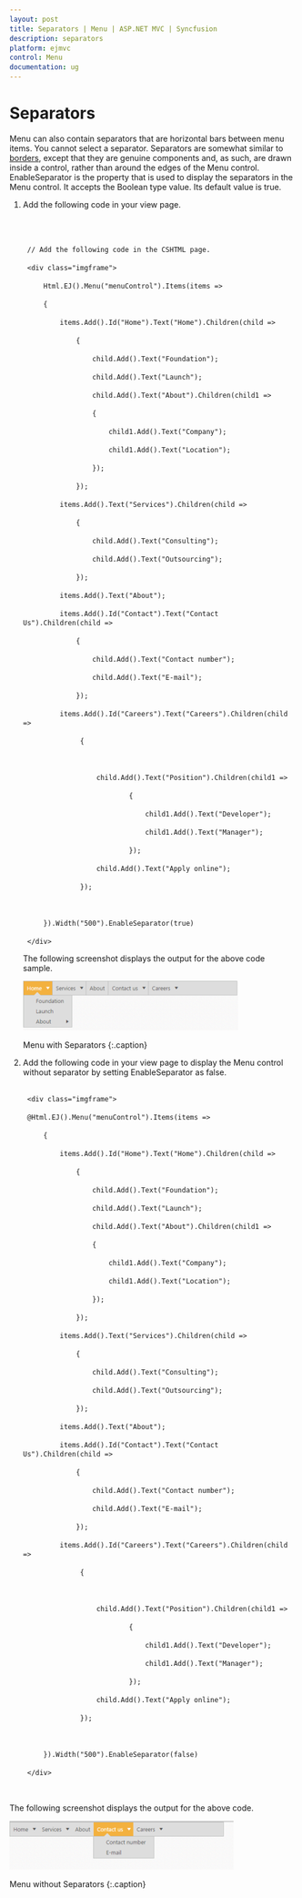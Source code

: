 ```yaml
---
layout: post
title: Separators | Menu | ASP.NET MVC | Syncfusion
description: separators
platform: ejmvc
control: Menu
documentation: ug
---
```


# Separators

Menu can also contain separators that are horizontal bars between menu items. You cannot select a separator. Separators are somewhat similar to [borders](http://docs.oracle.com/javase/tutorial/uiswing/components/border.html), except that they are genuine components and, as such, are drawn inside a control, rather than around the edges of the Menu control. EnableSeparator is the property that is used to display the separators in the Menu control. It accepts the Boolean type value. Its default value is true. 

1. Add the following code in your view page.

   ~~~ cshtml



	// Add the following code in the CSHTML page.

	<div class="imgframe">

		Html.EJ().Menu("menuControl").Items(items =>

		{

			items.Add().Id("Home").Text("Home").Children(child =>

				{

					child.Add().Text("Foundation");

					child.Add().Text("Launch");

					child.Add().Text("About").Children(child1 =>

					{

						child1.Add().Text("Company");

						child1.Add().Text("Location");

					});

				});

			items.Add().Text("Services").Children(child =>

				{

					child.Add().Text("Consulting");

					child.Add().Text("Outsourcing");

				});

			items.Add().Text("About");

			items.Add().Id("Contact").Text("Contact Us").Children(child =>

				{

					child.Add().Text("Contact number");

					child.Add().Text("E-mail");

				});

			items.Add().Id("Careers").Text("Careers").Children(child =>

				 {



					 child.Add().Text("Position").Children(child1 =>

							 {

								 child1.Add().Text("Developer");

								 child1.Add().Text("Manager");

							 });

					 child.Add().Text("Apply online");

				 });



		}).Width("500").EnableSeparator(true)
		
	</div>

   ~~~
   


   The following screenshot displays the output for the above code sample.

   ![](Separators_images/Separators_img1.png)

	Menu with Separators
	{:.caption}
	
2. Add the following code in your view page to display the Menu control without separator by setting EnableSeparator as false.

   ~~~ cshtml

	<div class="imgframe">

	@Html.EJ().Menu("menuControl").Items(items =>

		{

			items.Add().Id("Home").Text("Home").Children(child =>

				{

					child.Add().Text("Foundation");

					child.Add().Text("Launch");

					child.Add().Text("About").Children(child1 =>

					{

						child1.Add().Text("Company");

						child1.Add().Text("Location");

					});

				});

			items.Add().Text("Services").Children(child =>

				{

					child.Add().Text("Consulting");

					child.Add().Text("Outsourcing");

				});

			items.Add().Text("About");

			items.Add().Id("Contact").Text("Contact Us").Children(child =>

				{

					child.Add().Text("Contact number");

					child.Add().Text("E-mail");

				});

			items.Add().Id("Careers").Text("Careers").Children(child =>

				 {



					 child.Add().Text("Position").Children(child1 =>

							 {

								 child1.Add().Text("Developer");

								 child1.Add().Text("Manager");

							 });

					 child.Add().Text("Apply online");

				 });



		}).Width("500").EnableSeparator(false)

	</div>



   ~~~
   



The following screenshot displays the output for the above code. 

![](Separators_images/Separators_img2.png)

Menu without Separators
{:.caption}
